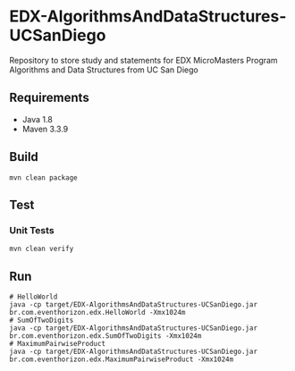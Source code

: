 # EDX-AlgorithmsAndDataStructures-UCSanDiego
Repository to store study and statements for EDX MicroMasters Program Algorithms and Data Structures from UC San Diego

## Requirements
* Java 1.8
* Maven 3.3.9

## Build
```shell script
mvn clean package
```

## Test

### Unit Tests
```shell script
mvn clean verify
```

## Run
```shell script
# HelloWorld
java -cp target/EDX-AlgorithmsAndDataStructures-UCSanDiego.jar br.com.eventhorizon.edx.HelloWorld -Xmx1024m
# SumOfTwoDigits
java -cp target/EDX-AlgorithmsAndDataStructures-UCSanDiego.jar br.com.eventhorizon.edx.SumOfTwoDigits -Xmx1024m
# MaximumPairwiseProduct
java -cp target/EDX-AlgorithmsAndDataStructures-UCSanDiego.jar br.com.eventhorizon.edx.MaximumPairwiseProduct -Xmx1024m
```
